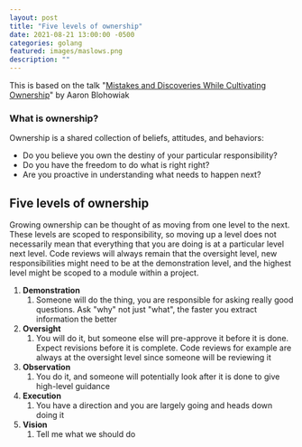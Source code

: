 ```yaml
---
layout: post
title: "Five levels of ownership"
date: 2021-08-21 13:00:00 -0500
categories: golang
featured: images/maslows.png
description: ""
---
```


This is based on the talk "[Mistakes and Discoveries While Cultivating Ownership](https://www.infoq.com/presentations/netflix-five-level-ownership/)" by Aaron Blohowiak

### What is ownership?

Ownership is a shared collection of beliefs, attitudes, and behaviors:

- Do you believe you own the destiny of your particular responsibility?
- Do you have the freedom to do what is right right?
- Are you proactive in understanding what needs to happen next?

## Five levels of ownership

Growing ownership can be thought of as moving from one level to the next. These levels are scoped to responsibility, so moving up a level does not necessarily mean that everything that you are doing is at a particular level next level. Code reviews will always remain that the oversight level, new responsibilities might need to be at the demonstration level, and the highest level might be scoped to a module within a project.

1. **Demonstration**
    1. Someone will do the thing, you are responsible for asking really good questions. Ask "why" not just "what", the faster you extract information the better
2. **Oversight**
    1. You will do it, but someone else will pre-approve it before it is done. Expect revisions before it is complete. Code reviews for example are always at the oversight level since someone will be reviewing it
3. **Observation**
    1. You do it, and someone will potentially look after it is done to give high-level guidance
4. **Execution**
    1. You have a direction and you are largely going and heads down doing it
5. **Vision**
    1. Tell me what we should do
